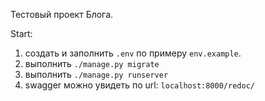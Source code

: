 Тестовый проект Блога.

Start:

1. создать и заполнить `.env` по примеру `env.example`.
2. выполнить `./manage.py migrate`
3. выполнить `./manage.py runserver`
4. swagger можно увидеть по url:  `localhost:8000/redoc/`

